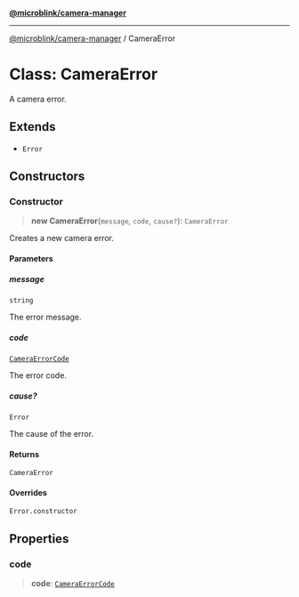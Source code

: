 [**@microblink/camera-manager**](../README.md)

***

[@microblink/camera-manager](../README.md) / CameraError

# Class: CameraError

A camera error.

## Extends

- `Error`

## Constructors

### Constructor

> **new CameraError**(`message`, `code`, `cause?`): `CameraError`

Creates a new camera error.

#### Parameters

##### message

`string`

The error message.

##### code

[`CameraErrorCode`](../type-aliases/CameraErrorCode.md)

The error code.

##### cause?

`Error`

The cause of the error.

#### Returns

`CameraError`

#### Overrides

`Error.constructor`

## Properties

### code

> **code**: [`CameraErrorCode`](../type-aliases/CameraErrorCode.md)
